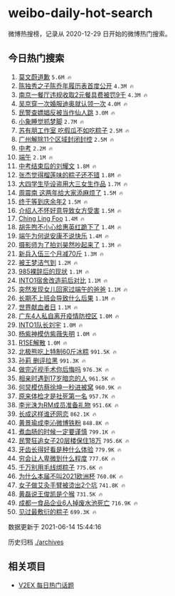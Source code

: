 # weibo-daily-hot-search

微博热搜榜，记录从 2020-12-29 日开始的微博热门搜索。

## 今日热门搜索

<!-- BEGIN -->

1. [莫文蔚道歉](https://s.weibo.com/weibo?q=%E8%8E%AB%E6%96%87%E8%94%9A%E9%81%93%E6%AD%89&Refer=top) `5.6M 🔥`
1. [陈独秀之子陈乔年履历表首度公开](https://s.weibo.com/weibo?q=%23%E9%99%88%E7%8B%AC%E7%A7%80%E4%B9%8B%E5%AD%90%E9%99%88%E4%B9%94%E5%B9%B4%E5%B1%A5%E5%8E%86%E8%A1%A8%E9%A6%96%E5%BA%A6%E5%85%AC%E5%BC%80%23&Refer=top) `4.3M 🔥`
1. [南京一餐厅违规收取2元餐具费被罚9千](https://s.weibo.com/weibo?q=%23%E5%8D%97%E4%BA%AC%E4%B8%80%E9%A4%90%E5%8E%85%E8%BF%9D%E8%A7%84%E6%94%B6%E5%8F%962%E5%85%83%E9%A4%90%E5%85%B7%E8%B4%B9%E8%A2%AB%E7%BD%9A9%E5%8D%83%23&Refer=top) `4.3M 🔥`
1. [吴京穿一次婚服迪奥就认领一次](https://s.weibo.com/weibo?q=%E5%90%B4%E4%BA%AC%E7%A9%BF%E4%B8%80%E6%AC%A1%E5%A9%9A%E6%9C%8D%E8%BF%AA%E5%A5%A5%E5%B0%B1%E8%AE%A4%E9%A2%86%E4%B8%80%E6%AC%A1&Refer=top) `4.0M 🔥`
1. [民警查嫖娼反被当作仙人跳](https://s.weibo.com/weibo?q=%23%E6%B0%91%E8%AD%A6%E6%9F%A5%E5%AB%96%E5%A8%BC%E5%8F%8D%E8%A2%AB%E5%BD%93%E4%BD%9C%E4%BB%99%E4%BA%BA%E8%B7%B3%23&Refer=top) `3.0M 🔥`
1. [小象睡觉抓梦脚](https://s.weibo.com/weibo?q=%23%E5%B0%8F%E8%B1%A1%E7%9D%A1%E8%A7%89%E6%8A%93%E6%A2%A6%E8%84%9A%23&Refer=top) `2.7M 🔥`
1. [苏有朋工作室 吃假瓜不如吃粽子](https://s.weibo.com/weibo?q=%E8%8B%8F%E6%9C%89%E6%9C%8B%E5%B7%A5%E4%BD%9C%E5%AE%A4%20%E5%90%83%E5%81%87%E7%93%9C%E4%B8%8D%E5%A6%82%E5%90%83%E7%B2%BD%E5%AD%90&Refer=top) `2.5M 🔥`
1. [广州解除11个区域封闭封控](https://s.weibo.com/weibo?q=%23%E5%B9%BF%E5%B7%9E%E8%A7%A3%E9%99%A411%E4%B8%AA%E5%8C%BA%E5%9F%9F%E5%B0%81%E9%97%AD%E5%B0%81%E6%8E%A7%23&Refer=top) `2.5M 🔥`
1. [中考](https://s.weibo.com/weibo?q=%E4%B8%AD%E8%80%83&Refer=top) `2.2M 🔥`
1. [端午](https://s.weibo.com/weibo?q=%23%E7%AB%AF%E5%8D%88%23&Refer=top) `2.1M 🔥`
1. [中考结束后的刘耀文](https://s.weibo.com/weibo?q=%23%E4%B8%AD%E8%80%83%E7%BB%93%E6%9D%9F%E5%90%8E%E7%9A%84%E5%88%98%E8%80%80%E6%96%87%23&Refer=top) `1.8M 🔥`
1. [张杰觉得榴莲味的粽子还不错](https://s.weibo.com/weibo?q=%23%E5%BC%A0%E6%9D%B0%E8%A7%89%E5%BE%97%E6%A6%B4%E8%8E%B2%E5%91%B3%E7%9A%84%E7%B2%BD%E5%AD%90%E8%BF%98%E4%B8%8D%E9%94%99%23&Refer=top) `1.8M 🔥`
1. [大四学生毕设盗用大三女生作品](https://s.weibo.com/weibo?q=%23%E5%A4%A7%E5%9B%9B%E5%AD%A6%E7%94%9F%E6%AF%95%E8%AE%BE%E7%9B%97%E7%94%A8%E5%A4%A7%E4%B8%89%E5%A5%B3%E7%94%9F%E4%BD%9C%E5%93%81%23&Refer=top) `1.7M 🔥`
1. [周震南 这两年给大家添麻烦了](https://s.weibo.com/weibo?q=%23%E5%91%A8%E9%9C%87%E5%8D%97%20%E8%BF%99%E4%B8%A4%E5%B9%B4%E7%BB%99%E5%A4%A7%E5%AE%B6%E6%B7%BB%E9%BA%BB%E7%83%A6%E4%BA%86%23&Refer=top) `1.5M 🔥`
1. [终于等到庆余年2](https://s.weibo.com/weibo?q=%23%E7%BB%88%E4%BA%8E%E7%AD%89%E5%88%B0%E5%BA%86%E4%BD%99%E5%B9%B42%23&Refer=top) `1.5M 🔥`
1. [介绍人不怀好意导致女方受害](https://s.weibo.com/weibo?q=%23%E4%BB%8B%E7%BB%8D%E4%BA%BA%E4%B8%8D%E6%80%80%E5%A5%BD%E6%84%8F%E5%AF%BC%E8%87%B4%E5%A5%B3%E6%96%B9%E5%8F%97%E5%AE%B3%23&Refer=top) `1.5M 🔥`
1. [Ching Ling Foo](https://s.weibo.com/weibo?q=Ching%20Ling%20Foo&Refer=top) `1.4M 🔥`
1. [胡先煦不小心给惠英红跪下了](https://s.weibo.com/weibo?q=%23%E8%83%A1%E5%85%88%E7%85%A6%E4%B8%8D%E5%B0%8F%E5%BF%83%E7%BB%99%E6%83%A0%E8%8B%B1%E7%BA%A2%E8%B7%AA%E4%B8%8B%E4%BA%86%23&Refer=top) `1.4M 🔥`
1. [端午为何说安康不说快乐](https://s.weibo.com/weibo?q=%23%E7%AB%AF%E5%8D%88%E4%B8%BA%E4%BD%95%E8%AF%B4%E5%AE%89%E5%BA%B7%E4%B8%8D%E8%AF%B4%E5%BF%AB%E4%B9%90%23&Refer=top) `1.4M 🔥`
1. [摄影师为了拍刘昊然吵起来了](https://s.weibo.com/weibo?q=%23%E6%91%84%E5%BD%B1%E5%B8%88%E4%B8%BA%E4%BA%86%E6%8B%8D%E5%88%98%E6%98%8A%E7%84%B6%E5%90%B5%E8%B5%B7%E6%9D%A5%E4%BA%86%23&Refer=top) `1.3M 🔥`
1. [新兵入伍三个月减70斤](https://s.weibo.com/weibo?q=%E6%96%B0%E5%85%B5%E5%85%A5%E4%BC%8D%E4%B8%89%E4%B8%AA%E6%9C%88%E5%87%8F70%E6%96%A4&Refer=top) `1.3M 🔥`
1. [被王梦洁气到](https://s.weibo.com/weibo?q=%23%E8%A2%AB%E7%8E%8B%E6%A2%A6%E6%B4%81%E6%B0%94%E5%88%B0%23&Refer=top) `1.2M 🔥`
1. [985裸辞后的现状](https://s.weibo.com/weibo?q=%23985%E8%A3%B8%E8%BE%9E%E5%90%8E%E7%9A%84%E7%8E%B0%E7%8A%B6%23&Refer=top) `1.1M 🔥`
1. [INTO1宿舍改造前后对比](https://s.weibo.com/weibo?q=%23INTO1%E5%AE%BF%E8%88%8D%E6%94%B9%E9%80%A0%E5%89%8D%E5%90%8E%E5%AF%B9%E6%AF%94%23&Refer=top) `1.1M 🔥`
1. [突然发现女儿回家过端午的爸爸](https://s.weibo.com/weibo?q=%23%E7%AA%81%E7%84%B6%E5%8F%91%E7%8E%B0%E5%A5%B3%E5%84%BF%E5%9B%9E%E5%AE%B6%E8%BF%87%E7%AB%AF%E5%8D%88%E7%9A%84%E7%88%B8%E7%88%B8%23&Refer=top) `1.1M 🔥`
1. [长期不上班会导致什么后果](https://s.weibo.com/weibo?q=%23%E9%95%BF%E6%9C%9F%E4%B8%8D%E4%B8%8A%E7%8F%AD%E4%BC%9A%E5%AF%BC%E8%87%B4%E4%BB%80%E4%B9%88%E5%90%8E%E6%9E%9C%23&Refer=top) `1.1M 🔥`
1. [世界献血者日](https://s.weibo.com/weibo?q=%E4%B8%96%E7%95%8C%E7%8C%AE%E8%A1%80%E8%80%85%E6%97%A5&Refer=top) `1.1M 🔥`
1. [广东4人私自离开疫情防控区](https://s.weibo.com/weibo?q=%23%E5%B9%BF%E4%B8%9C4%E4%BA%BA%E7%A7%81%E8%87%AA%E7%A6%BB%E5%BC%80%E7%96%AB%E6%83%85%E9%98%B2%E6%8E%A7%E5%8C%BA%23&Refer=top) `1.0M 🔥`
1. [INTO1队长刘宇](https://s.weibo.com/weibo?q=%23INTO1%E9%98%9F%E9%95%BF%E5%88%98%E5%AE%87%23&Refer=top) `1.0M 🔥`
1. [杨紫神模仿紫薇失明](https://s.weibo.com/weibo?q=%23%E6%9D%A8%E7%B4%AB%E7%A5%9E%E6%A8%A1%E4%BB%BF%E7%B4%AB%E8%96%87%E5%A4%B1%E6%98%8E%23&Refer=top) `1.0M 🔥`
1. [R1SE解散](https://s.weibo.com/weibo?q=%23R1SE%E8%A7%A3%E6%95%A3%23&Refer=top) `1.0M 🔥`
1. [北极熊吃上特制60斤冰粽](https://s.weibo.com/weibo?q=%23%E5%8C%97%E6%9E%81%E7%86%8A%E5%90%83%E4%B8%8A%E7%89%B9%E5%88%B660%E6%96%A4%E5%86%B0%E7%B2%BD%23&Refer=top) `991.5K 🔥`
1. [孙莉 删评拉黑](https://s.weibo.com/weibo?q=%E5%AD%99%E8%8E%89%20%E5%88%A0%E8%AF%84%E6%8B%89%E9%BB%91&Refer=top) `991.3K 🔥`
1. [做完近视手术你后悔吗](https://s.weibo.com/weibo?q=%23%E5%81%9A%E5%AE%8C%E8%BF%91%E8%A7%86%E6%89%8B%E6%9C%AF%E4%BD%A0%E5%90%8E%E6%82%94%E5%90%97%23&Refer=top) `976.3K 🔥`
1. [相亲时遇到17岁暗恋的人](https://s.weibo.com/weibo?q=%23%E7%9B%B8%E4%BA%B2%E6%97%B6%E9%81%87%E5%88%B017%E5%B2%81%E6%9A%97%E6%81%8B%E7%9A%84%E4%BA%BA%23&Refer=top) `961.5K 🔥`
1. [何炅模仿蔡徐坤一秒进被窝](https://s.weibo.com/weibo?q=%23%E4%BD%95%E7%82%85%E6%A8%A1%E4%BB%BF%E8%94%A1%E5%BE%90%E5%9D%A4%E4%B8%80%E7%A7%92%E8%BF%9B%E8%A2%AB%E7%AA%9D%23&Refer=top) `960.9K 🔥`
1. [原来体检才是社死第一名](https://s.weibo.com/weibo?q=%23%E5%8E%9F%E6%9D%A5%E4%BD%93%E6%A3%80%E6%89%8D%E6%98%AF%E7%A4%BE%E6%AD%BB%E7%AC%AC%E4%B8%80%E5%90%8D%23&Refer=top) `957.7K 🔥`
1. [李光洙为RM成员准备礼物](https://s.weibo.com/weibo?q=%23%E6%9D%8E%E5%85%89%E6%B4%99%E4%B8%BARM%E6%88%90%E5%91%98%E5%87%86%E5%A4%87%E7%A4%BC%E7%89%A9%23&Refer=top) `951.6K 🔥`
1. [长成这样谁还网恋](https://s.weibo.com/weibo?q=%23%E9%95%BF%E6%88%90%E8%BF%99%E6%A0%B7%E8%B0%81%E8%BF%98%E7%BD%91%E6%81%8B%23&Refer=top) `862.1K 🔥`
1. [黄景瑜成李沁微博铁粉](https://s.weibo.com/weibo?q=%23%E9%BB%84%E6%99%AF%E7%91%9C%E6%88%90%E6%9D%8E%E6%B2%81%E5%BE%AE%E5%8D%9A%E9%93%81%E7%B2%89%23&Refer=top) `848.8K 🔥`
1. [煮血肠的时候一定要谨慎](https://s.weibo.com/weibo?q=%23%E7%85%AE%E8%A1%80%E8%82%A0%E7%9A%84%E6%97%B6%E5%80%99%E4%B8%80%E5%AE%9A%E8%A6%81%E8%B0%A8%E6%85%8E%23&Refer=top) `799.1K 🔥`
1. [民警狂追女子20层楼保住18万](https://s.weibo.com/weibo?q=%23%E6%B0%91%E8%AD%A6%E7%8B%82%E8%BF%BD%E5%A5%B3%E5%AD%9020%E5%B1%82%E6%A5%BC%E4%BF%9D%E4%BD%8F18%E4%B8%87%23&Refer=top) `795.6K 🔥`
1. [牙齿长得好看是种什么体验](https://s.weibo.com/weibo?q=%23%E7%89%99%E9%BD%BF%E9%95%BF%E5%BE%97%E5%A5%BD%E7%9C%8B%E6%98%AF%E7%A7%8D%E4%BB%80%E4%B9%88%E4%BD%93%E9%AA%8C%23&Refer=top) `779.9K 🔥`
1. [穷会让人卑微到什么程度](https://s.weibo.com/weibo?q=%23%E7%A9%B7%E4%BC%9A%E8%AE%A9%E4%BA%BA%E5%8D%91%E5%BE%AE%E5%88%B0%E4%BB%80%E4%B9%88%E7%A8%8B%E5%BA%A6%23&Refer=top) `777.6K 🔥`
1. [千万别用毛线绑粽子](https://s.weibo.com/weibo?q=%23%E5%8D%83%E4%B8%87%E5%88%AB%E7%94%A8%E6%AF%9B%E7%BA%BF%E7%BB%91%E7%B2%BD%E5%AD%90%23&Refer=top) `775.6K 🔥`
1. [为什么本届不叫2021欧洲杯](https://s.weibo.com/weibo?q=%23%E4%B8%BA%E4%BB%80%E4%B9%88%E6%9C%AC%E5%B1%8A%E4%B8%8D%E5%8F%AB2021%E6%AC%A7%E6%B4%B2%E6%9D%AF%23&Refer=top) `760.0K 🔥`
1. [女子做艾灸手臂被烫出2个坑](https://s.weibo.com/weibo?q=%23%E5%A5%B3%E5%AD%90%E5%81%9A%E8%89%BE%E7%81%B8%E6%89%8B%E8%87%82%E8%A2%AB%E7%83%AB%E5%87%BA2%E4%B8%AA%E5%9D%91%23&Refer=top) `741.8K 🔥`
1. [黄磊说王俊凯是个猴](https://s.weibo.com/weibo?q=%23%E9%BB%84%E7%A3%8A%E8%AF%B4%E7%8E%8B%E4%BF%8A%E5%87%AF%E6%98%AF%E4%B8%AA%E7%8C%B4%23&Refer=top) `731.5K 🔥`
1. [成都一食品企业6人掉废水池死亡](https://s.weibo.com/weibo?q=%23%E6%88%90%E9%83%BD%E4%B8%80%E9%A3%9F%E5%93%81%E4%BC%81%E4%B8%9A6%E4%BA%BA%E6%8E%89%E5%BA%9F%E6%B0%B4%E6%B1%A0%E6%AD%BB%E4%BA%A1%23&Refer=top) `716.9K 🔥`
1. [见过最敷衍的粽子](https://s.weibo.com/weibo?q=%23%E8%A7%81%E8%BF%87%E6%9C%80%E6%95%B7%E8%A1%8D%E7%9A%84%E7%B2%BD%E5%AD%90%23&Refer=top) `699.3K 🔥`

数据更新于 2021-06-14 15:44:16

<!-- END -->

历史归档 [./archives](./archives)

## 相关项目

- [V2EX 每日热门话题](https://github.com/boojack/v2ex-daily-hot-topic)
